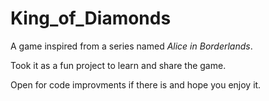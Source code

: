# King_of_Diamonds
A game inspired from a series named *Alice in Borderlands*.

Took it as a fun project to learn and share the game.

Open for code improvments if there is and hope you enjoy it.
